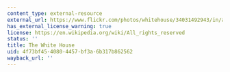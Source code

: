 ```yaml
---
content_type: external-resource
external_url: https://www.flickr.com/photos/whitehouse/34031492943/in/album-72157680930810334/
has_external_license_warning: true
license: https://en.wikipedia.org/wiki/All_rights_reserved
status: ''
title: The White House
uid: 4f73bf45-4080-4457-bf3a-6b317b862562
wayback_url: ''
---
```

